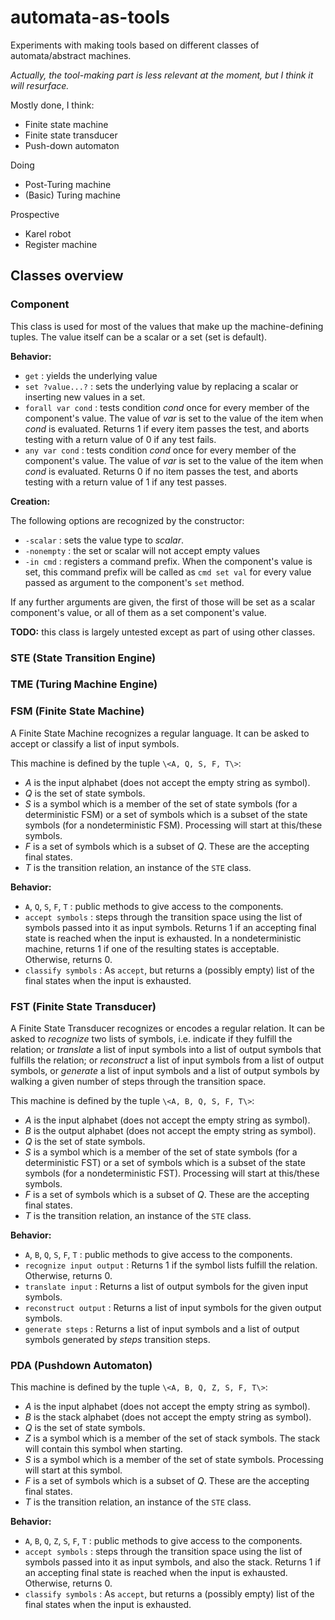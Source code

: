 # automata-as-tools
Experiments with making tools based on different classes of automata/abstract machines.

*Actually, the tool-making part is less relevant at the moment, but I think it will resurface.*

Mostly done, I think:

* Finite state machine
* Finite state transducer
* Push-down automaton

Doing

* Post-Turing machine
* (Basic) Turing machine

Prospective

* Karel robot
* Register machine

## Classes overview

### Component

This class is used for most of the values that make up the machine-defining tuples. The value itself can be a scalar or a set (set is default).

**Behavior:**

* `get` : yields the underlying value
* `set ?value...?` : sets the underlying value by replacing a scalar or inserting new values in a set. 
* `forall var cond` : tests condition *cond* once for every member of the component's value. The value of *var* is set to the value of the item when *cond* is evaluated. Returns 1 if every item passes the test, and aborts testing with a return value of 0 if any test fails.
* `any var cond` : tests condition *cond* once for every member of the component's value. The value of *var* is set to the value of the item when *cond* is evaluated. Returns 0 if no item passes the test, and aborts testing with a return value of 1 if any test passes.

**Creation:**

The following options are recognized by the constructor:

* `-scalar` : sets the value type to *scalar*.
* `-nonempty` : the set or scalar will not accept empty values
* `-in cmd` : registers a command prefix. When the component's value is set, this command prefix will be called as `cmd set val` for every value passed as argument to the component's `set` method.

If any further arguments are given, the first of those will be set as a scalar component's value, or all of them as a set component's value.

**TODO:** this class is largely untested except as part of using other classes.

### STE (State Transition Engine)

### TME (Turing Machine Engine)

### FSM (Finite State Machine)

A Finite State Machine recognizes a regular language. It can be
asked to accept or classify a list of input symbols.

This machine is defined by the tuple `\<A, Q, S, F, T\>`:

* *A* is the input alphabet (does not accept the empty string as symbol).
* *Q* is the set of state symbols.
* *S* is a symbol which is a member of the set of state symbols (for a deterministic FSM) or a set of symbols which is a subset of the state symbols (for a nondeterministic FSM). Processing will start at this/these symbols.
* *F* is a set of symbols which is a subset of *Q*. These are the accepting final states.
* *T* is the transition relation, an instance of the `STE` class.

**Behavior:**

* `A`, `Q`, `S`, `F`, `T` : public methods to give access to the components.
* `accept symbols` : steps through the transition space using the list of symbols passed into it as input symbols. Returns 1 if an accepting final state is reached when the input is exhausted. In a nondeterministic machine, returns 1 if one of the resulting states is acceptable. Otherwise, returns 0.
* `classify symbols` : As `accept`, but returns a (possibly empty) list of the final states when the input is exhausted.

### FST (Finite State Transducer)

A Finite State Transducer recognizes or encodes a regular relation.
It can be asked to *recognize* two lists of symbols, i.e. indicate if they fulfill the relation; or *translate* a list of input symbols into a list of output symbols that fulfills the relation; or *reconstruct* a list of input symbols from a list of output symbols, or *generate* a list of input symbols and a list of output symbols by walking a given number of steps through the transition space.

This machine is defined by the tuple `\<A, B, Q, S, F, T\>`:

* *A* is the input alphabet (does not accept the empty string as symbol).
* *B* is the output alphabet (does not accept the empty string as symbol).
* *Q* is the set of state symbols.
* *S* is a symbol which is a member of the set of state symbols (for a deterministic FST) or a set of symbols which is a subset of the state symbols (for a nondeterministic FST). Processing will start at this/these symbols.
* *F* is a set of symbols which is a subset of *Q*. These are the accepting final states.
* *T* is the transition relation, an instance of the `STE` class.

**Behavior:**

* `A`, `B`, `Q`, `S`, `F`, `T` : public methods to give access to the components.
* `recognize input output` : Returns 1 if the symbol lists fulfill the relation. Otherwise, returns 0.
* `translate input` : Returns a list of output symbols for the given input symbols.
* `reconstruct output` : Returns a list of input symbols for the given output symbols.
* `generate steps` : Returns a list of input symbols and a list of output symbols generated by *steps* transition steps.

### PDA (Pushdown Automaton)

This machine is defined by the tuple `\<A, B, Q, Z, S, F, T\>`:

* *A* is the input alphabet (does not accept the empty string as symbol).
* *B* is the stack alphabet (does not accept the empty string as symbol).
* *Q* is the set of state symbols.
* *Z* is a symbol which is a member of the set of stack symbols. The stack will contain this symbol when starting.
* *S* is a symbol which is a member of the set of state symbols. Processing will start at this symbol.
* *F* is a set of symbols which is a subset of *Q*. These are the accepting final states.
* *T* is the transition relation, an instance of the `STE` class.

**Behavior:**

* `A`, `B`, `Q`, `Z`, `S`, `F`, `T` : public methods to give access to the components.
* `accept symbols` : steps through the transition space using the list of symbols passed into it as input symbols, and also the stack. Returns 1 if an accepting final state is reached when the input is exhausted. Otherwise, returns 0.
* `classify symbols` : As `accept`, but returns a (possibly empty) list of the final states when the input is exhausted.

